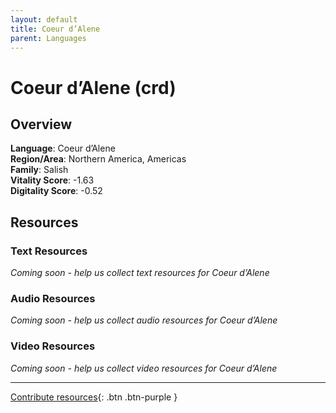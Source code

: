 ```yaml
---
layout: default
title: Coeur d’Alene
parent: Languages
---
```


# Coeur d’Alene (crd)

## Overview

**Language**: Coeur d’Alene  
**Region/Area**: Northern America, Americas  
**Family**: Salish  
**Vitality Score**: -1.63  
**Digitality Score**: -0.52  

## Resources

### Text Resources
*Coming soon - help us collect text resources for Coeur d’Alene*

### Audio Resources
*Coming soon - help us collect audio resources for Coeur d’Alene*

### Video Resources
*Coming soon - help us collect video resources for Coeur d’Alene*

---

[Contribute resources](https://fairtrain.github.io/){: .btn .btn-purple }
